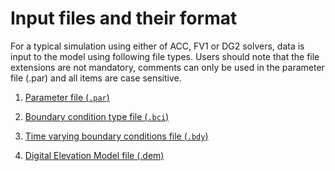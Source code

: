 # Input files and their format
For a typical simulation using either of ACC, FV1 or DG2 solvers, data is input to the model using following file types. Users should note that the file extensions are not mandatory, comments can only be used in the parameter file (.par) and all items are case sensitive. 

1. [Parameter file (`.par`)](/Merwether1-1.md) 

2. [Boundary condition type file (`.bci`)](/Merwether1-2.md)

3. [Time varying boundary conditions file (`.bdy`)](/Merwether1-3.md)

4. [Digital Elevation Model file (.dem)](/Merwether1-4.md)
   

   
  



